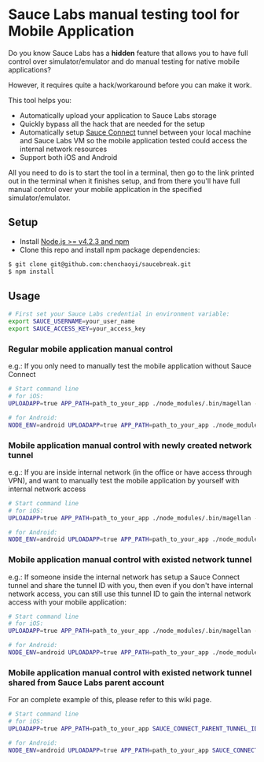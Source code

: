 # Sauce Labs manual testing tool for Mobile Application

Do you know Sauce Labs has a **hidden** feature that allows you to have
full control over simulator/emulator and do
manual testing for native mobile applications?

However, it requires quite a hack/workaround before you can make it work.

This tool helps you:
- Automatically upload your application to Sauce Labs storage
- Quickly bypass all the hack that are needed for the setup
- Automatically setup [Sauce Connect](https://wiki.saucelabs.com/display/DOCS/Sauce+Connect+Proxy) tunnel between your local machine and Sauce Labs VM so the mobile application tested could access the internal network resources
- Support both iOS and Android

All you need to do is to start the tool in a terminal, then go to the link printed out in the terminal when it finishes setup, and from there you'll have full manual control over your mobile application in the specified simulator/emulator.

## Setup

* Install [Node.js >= v4.2.3 and npm](http://nodejs.org/)
* Clone this repo and install npm package dependencies:
```bash
$ git clone git@github.com:chenchaoyi/saucebreak.git
$ npm install
```

## Usage

```bash
# First set your Sauce Labs credential in environment variable:
export SAUCE_USERNAME=your_user_name
export SAUCE_ACCESS_KEY=your_access_key
```

### Regular mobile application manual control
e.g.: If you only need to manually test the mobile application without Sauce Connect

```bash
# Start command line
# for iOS:
UPLOADAPP=true APP_PATH=path_to_your_app ./node_modules/.bin/magellan --browsers=iphone_9_3_iOS_iPhone_Simulator

# for Android:
NODE_ENV=android UPLOADAPP=true APP_PATH=path_to_your_app ./node_modules/.bin/magellan --browsers=android_5_1_Linux_Android_Emulator
```

### Mobile application manual control with newly created network tunnel
e.g.: If you are inside internal network (in the office or have access through VPN), and want to manually test the mobile application by yourself with internal network access
```bash
# Start command line
# for iOS:
UPLOADAPP=true APP_PATH=path_to_your_app ./node_modules/.bin/magellan --browsers=iphone_9_3_iOS_iPhone_Simulator --create_tunnels

# for Android:
NODE_ENV=android UPLOADAPP=true APP_PATH=path_to_your_app ./node_modules/.bin/magellan --browsers=android_5_1_Linux_Android_Emulator --create_tunnels
```

### Mobile application manual control with existed network tunnel
e.g.: If someone inside the internal network has setup a Sauce Connect tunnel and share the tunnel ID with you, then even if you don't have internal network access, you can still use this tunnel ID to gain the internal network access with your mobile application:
```bash
# Start command line
# for iOS:
UPLOADAPP=true APP_PATH=path_to_your_app ./node_modules/.bin/magellan --browsers=iphone_9_3_iOS_iPhone_Simulator --sauce_tunnel_id=shared_tunnel_id

# for Android:
NODE_ENV=android UPLOADAPP=true APP_PATH=path_to_your_app ./node_modules/.bin/magellan --browsers=android_5_1_Linux_Android_Emulator --sauce_tunnel_id=shared_tunnel_id
```

### Mobile application manual control with existed network tunnel shared from Sauce Labs parent account
For an complete example of this, please refer to this wiki page.
```bash
# Start command line
# for iOS:
UPLOADAPP=true APP_PATH=path_to_your_app SAUCE_CONNECT_PARENT_TUNNEL_ID=parent_sauce_labs_username ./node_modules/.bin/magellan --browsers=iphone_9_3_iOS_iPhone_Simulator --sauce_tunnel_id=shared_tunnel_id

# for Android:
NODE_ENV=android UPLOADAPP=true APP_PATH=path_to_your_app SAUCE_CONNECT_PARENT_TUNNEL_ID=parent_sauce_labs_username ./node_modules/.bin/magellan --browsers=android_5_1_Linux_Android_Emulator --sauce_tunnel_id=shared_tunnel_id
```
